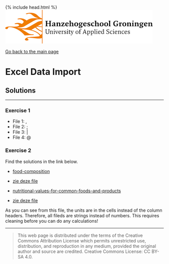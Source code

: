 {% include head.html %}
![Hanze](../hanze/hanze.png)

[Go back to the main page](../index.md)


# Excel Data Import

## Solutions

---

### Exercise 1

- File 1: ,
- File 2: ;
- File 3: \|
- File 4: @

### Exercise 2

Find the solutions in the link below.

- [food-composition](https://www.kaggle.com/datasets/vinitshah0110/food-composition)
- [zie deze file](./files_04_import_solutions/excercise02/01_food-composition/food_composition.xlsx)

- [nutritional-values-for-common-foods-and-products](https://www.kaggle.com/datasets/trolukovich/nutritional-values-for-common-foods-and-products)
- [zie deze file](./files_04_import_solutions/excercise02/02_nutritional-values-for-common-foods-and-products/nutrition.xlsx)

As you can see from this file, the units are in the cells instead of the column headers.
Therefore, all fileds are strings instead of numbers.
This requires cleaning before you can do any calculations!



---


>This web page is distributed under the terms of the Creative Commons Attribution License which permits unrestricted use, distribution, and reproduction in any medium, provided the original author and source are credited.
>Creative Commons License: CC BY-SA 4.0.

